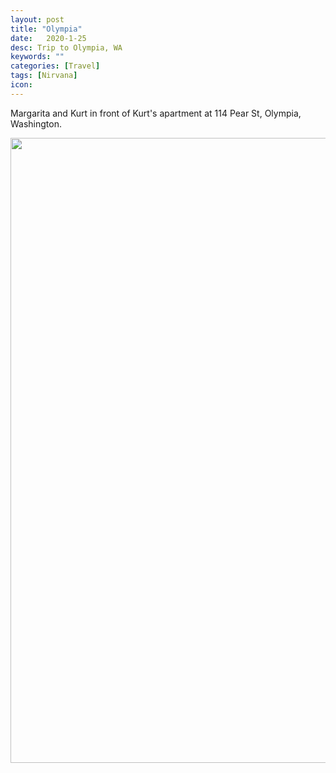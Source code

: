 ```yaml
---
layout: post
title: "Olympia"
date:   2020-1-25
desc: Trip to Olympia, WA
keywords: ""
categories: [Travel]
tags: [Nirvana]
icon:
---
```

Margarita and Kurt in front of Kurt's apartment at 114 Pear St, Olympia, Washington.

<img src="https://github.com/harrydurbin/harrydurbin.github.io/blob/master/_posts/img/margarita_and_kurt.png?raw=true" width="1000px" />

<!-- ![alt text](https://github.com/harrydurbin/harrydurbin.github.io/blob/master/static/assets/img/posts/margarita_and_kurt.png?raw=true =250x "Margarita and Kurt") -->
